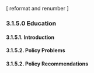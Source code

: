 [ reformat and renumber ]
### 3.1.5.0  Education
#### 3.1.5.1.  Introduction
#### 3.1.5.2.  Policy Problems
#### 3.1.5.2.  Policy Recommendations
